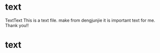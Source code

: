 # text
TextText 
This is a text file.
make from dengjunjie 
it is important text for me.
Thank you!!
# text 

